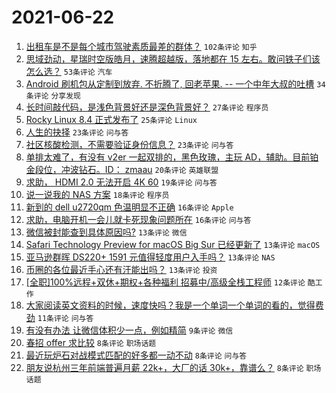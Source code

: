 # 2021-06-22

1. [出租车是不是每个城市驾驶素质最差的群体？](https://www.v2ex.com/t/784977) `102条评论` `知乎`
1. [思域劲动，星瑞时空版皓月，速腾超越版，落地都在 15 左右。敢问铁子们该怎么选？](https://www.v2ex.com/t/784974) `53条评论` `汽车`
1. [Android 刷机包从定制到放弃. 不折腾了, 回老苹果. -- 一个中年大叔的吐槽](https://www.v2ex.com/t/784982) `34条评论` `分享发现`
1. [长时间敲代码，是浅色背景好还是深色背景好？](https://www.v2ex.com/t/785006) `27条评论` `程序员`
1. [Rocky Linux 8.4 正式发布了](https://www.v2ex.com/t/785010) `25条评论` `Linux`
1. [人生的抉择](https://www.v2ex.com/t/785016) `23条评论` `问与答`
1. [社区核酸检测，不需要验证身份信息？](https://www.v2ex.com/t/784970) `23条评论` `问与答`
1. [单排太难了，有没有 v2er 一起双排的，黑色玫瑰，主玩 AD，辅助。目前铂金段位，冲波钻石。ID： zmaau](https://www.v2ex.com/t/785011) `20条评论` `英雄联盟`
1. [求助， HDMI 2.0 无法开启 4K 60](https://www.v2ex.com/t/784990) `19条评论` `问与答`
1. [说一说我的 NAS 方案](https://www.v2ex.com/t/784975) `18条评论` `程序员`
1. [新到的 dell u2720qm 色温明显不正确](https://www.v2ex.com/t/785009) `16条评论` `Apple`
1. [求助，电脑开机一会儿就卡死现象问题所在](https://www.v2ex.com/t/784991) `16条评论` `问与答`
1. [微信被封能查到具体原因吗?](https://www.v2ex.com/t/785022) `13条评论` `微信`
1. [Safari Technology Preview for macOS Big Sur 已经更新了](https://www.v2ex.com/t/784997) `13条评论` `macOS`
1. [亚马逊群晖 DS220+ 1591 元值得轻度用户入手吗？](https://www.v2ex.com/t/784971) `13条评论` `NAS`
1. [币圈的各位最近手心还有汗能出吗？](https://www.v2ex.com/t/784969) `13条评论` `投资`
1. [[全职]100%远程+双休+期权+各种福利 招募中/高级全栈工程师](https://www.v2ex.com/t/784985) `12条评论` `酷工作`
1. [大家阅读英文资料的时候，速度快吗？我是一个单词一个单词的看的，觉得费劲](https://www.v2ex.com/t/785041) `11条评论` `问与答`
1. [有没有办法 让微信体积少一点，例如精简](https://www.v2ex.com/t/784980) `9条评论` `微信`
1. [春招 offer 求比较](https://www.v2ex.com/t/785018) `8条评论` `职场话题`
1. [最近玩炉石对战模式匹配的好多都一动不动](https://www.v2ex.com/t/785008) `8条评论` `问与答`
1. [朋友说杭州三年前端普遍月薪 22k+，大厂的话 30k+，靠谱么？](https://www.v2ex.com/t/784988) `8条评论` `职场话题`
